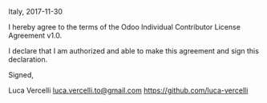 Italy, 2017-11-30

I hereby agree to the terms of the Odoo Individual Contributor License
Agreement v1.0.

I declare that I am authorized and able to make this agreement and sign this
declaration.

Signed,

Luca Vercelli luca.vercelli.to@gmail.com https://github.com/luca-vercelli